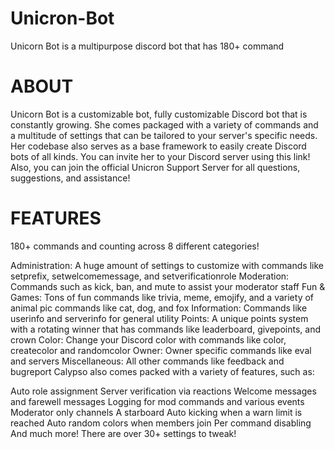 # Unicron-Bot

Unicorn Bot is a multipurpose discord bot that has 180+ command
 
# ABOUT                              
Unicorn Bot is a customizable bot, fully customizable Discord bot that is constantly growing. She comes packaged with a variety of commands and a multitude of settings that can be tailored to your server's specific needs. Her codebase also serves as a base framework to easily create Discord bots of all kinds. You can invite her to your Discord server using this link! Also, you can join the official Unicron Support Server for all questions, suggestions, and assistance!

# FEATURES 
180+ commands and counting across 8 different categories!

Administration: A huge amount of settings to customize with commands like setprefix, setwelcomemessage, and setverificationrole
Moderation: Commands such as kick, ban, and mute to assist your moderator staff
Fun & Games: Tons of fun commands like trivia, meme, emojify, and a variety of animal pic commands like cat, dog, and fox
Information: Commands like userinfo and serverinfo for general utility
Points: A unique points system with a rotating winner that has commands like leaderboard, givepoints, and crown
Color: Change your Discord color with commands like color, createcolor and randomcolor
Owner: Owner specific commands like eval and servers
Miscellaneous: All other commands like feedback and bugreport
Calypso also comes packed with a variety of features, such as:

Auto role assignment
Server verification via reactions
Welcome messages and farewell messages
Logging for mod commands and various events
Moderator only channels
A starboard
Auto kicking when a warn limit is reached
Auto random colors when members join
Per command disabling
And much more! There are over 30+ settings to tweak!
